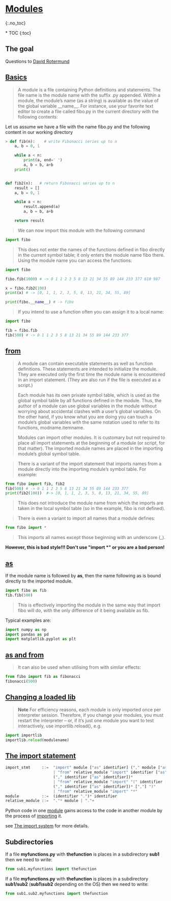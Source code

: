 # [Modules](https://docs.python.org/3/tutorial/modules.html)
{:.no_toc}

<nav markdown="1" class="toc-class">
* TOC
{:toc}
</nav>

## The goal



Questions to [David Rotermund](mailto:davrot@uni-bremen.de)

## [Basics](https://docs.python.org/3/tutorial/modules.html)

> A module is a file containing Python definitions and statements. The file name is the module name with the suffix .py appended. Within a module, the module’s name (as a string) is available as the value of the global variable \_\_name\_\_. For instance, use your favorite text editor to create a file called fibo.py in the current directory with the following contents:


Let us assume we have a file with the name fibo.py and the following content in our working directory 

```python
> def fib(n):    # write Fibonacci series up to n​
    a, b = 0, 1

    while a < n:
        print(a, end=' ')
        a, b = b, a+b
    print()


def fib2(n):   # return Fibonacci series up to n​
    result = []
    a, b = 0, 1

    while a < n:
        result.append(a)
        a, b = b, a+b

    return result
```

> We can now import this module with the following command​


```python
import fibo
```

> This does not enter the names of the functions defined in fibo directly in the current symbol table; it only enters the module name fibo there. Using the module name you can access the functions:

```python
import fibo

fibo.fib(1000) # -> 0 1 1 2 3 5 8 13 21 34 55 89 144 233 377 610 987 

x = fibo.fib2(100) 
print(x) # -> [0, 1, 1, 2, 3, 5, 8, 13, 21, 34, 55, 89]

print(fibo.__name__) # -> fibo
```

> If you intend to use a function often you can assign it to a local name:

```python
import fibo

fib = fibo.fib
fib(500) # -> 0 1 1 2 3 5 8 13 21 34 55 89 144 233 377
```

## [from](https://docs.python.org/3/tutorial/modules.html#more-on-modules)

> A module can contain executable statements as well as function definitions. These statements are intended to initialize the module. They are executed only the first time the module name is encountered in an import statement. (They are also run if the file is executed as a script.)
>
> Each module has its own private symbol table, which is used as the global symbol table by all functions defined in the module. Thus, the author of a module can use global variables in the module without worrying about accidental clashes with a user’s global variables. On the other hand, if you know what you are doing you can touch a module’s global variables with the same notation used to refer to its functions, modname.itemname.​
>
> Modules can import other modules. It is customary but not required to place all import statements at the beginning of a module (or script, for that matter). The imported module names are placed in the importing module’s global symbol table.

> There is a variant of the import statement that imports names from a module directly into the importing module’s symbol table. For example:​

```python
from fibo import fib, fib2
fib(500) # -> 0 1 1 2 3 5 8 13 21 34 55 89 144 233 377
print(fib2(100))  #-> [0, 1, 1, 2, 3, 5, 8, 13, 21, 34, 55, 89]
```

> This does not introduce the module name from which the imports are taken in the local symbol table (so in the example, fibo is not defined).

> There is even a variant to import all names that a module defines:​

```python
from fibo import *
```

> This imports all names except those beginning with an underscore (_).​

**However, this is bad style!!! Don't use "import \*" or you are a bad person!**


## [as](https://docs.python.org/3/tutorial/modules.html#more-on-modules)

If the module name is followed by **as**, then the name following as is bound directly to the imported module.​

```python
import fibo as fib
fib.fib(500)
```

> This is effectively importing the module in the same way that import fibo will do, with the only difference of it being available as fib.

Typical examples are: 

```python
import numpy as np
import pandas as pd
import matplotlib.pyplot as plt
```

## [as and from](https://docs.python.org/3/tutorial/modules.html#more-on-modules)

> It can also be used when utilising from with similar effects:​

```python
from fibo import fib as fibonacci
fibonacci(500)
```

## [Changing a loaded lib](https://docs.python.org/3/tutorial/modules.html#more-on-modules)

> **Note** For efficiency reasons, each module is only imported once per interpreter session. Therefore, if you change your modules, you must restart the interpreter – or, if it’s just one module you want to test interactively, use importlib.reload(), e.g.

```python
import importlib
importlib.reload(modulename)
```

## [The import statement](https://docs.python.org/3/reference/simple_stmts.html#the-import-statement)

```python
import_stmt     ::=  "import" module ["as" identifier] ("," module ["as" identifier])*
                     | "from" relative_module "import" identifier ["as" identifier]
                     ("," identifier ["as" identifier])*
                     | "from" relative_module "import" "(" identifier ["as" identifier]
                     ("," identifier ["as" identifier])* [","] ")"
                     | "from" relative_module "import" "*"
module          ::=  (identifier ".")* identifier
relative_module ::=  "."* module | "."+
```

Python code in one [module](https://docs.python.org/3/glossary.html#term-module) gains access to the code in another module by the process of [importing](https://docs.python.org/3/glossary.html#term-importing) it. 

see [The import system](https://docs.python.org/3/reference/import.html) for more details. 

## Subdirectories

If a file **myfunctions.py** with **thefunction** is places in a subdirectory **sub1** then we need to write:​

```python
from sub1.myfunctions import thefunction
```

If a file **myfunctions.py** with **thefunction** is places in a subdirectory **sub1/sub2** (**sub1\\sub2** depending on the OS) then we need to write:​

```python
from sub1.sub2.myfunctions import thefunction
```



